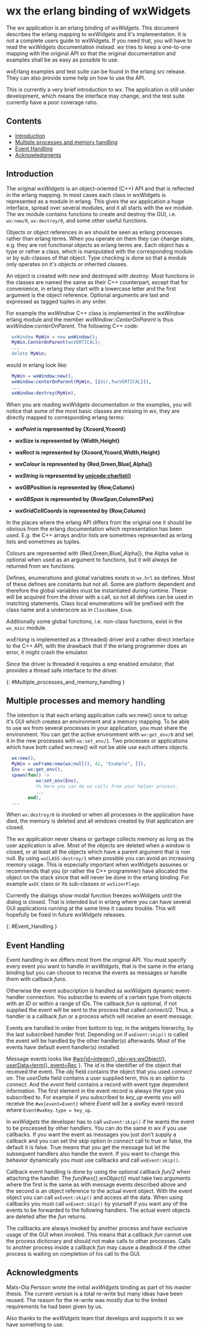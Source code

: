 <!--
%CopyrightBegin%

Copyright Ericsson AB 2023. All Rights Reserved.

Licensed under the Apache License, Version 2.0 (the "License");
you may not use this file except in compliance with the License.
You may obtain a copy of the License at

    http://www.apache.org/licenses/LICENSE-2.0

Unless required by applicable law or agreed to in writing, software
distributed under the License is distributed on an "AS IS" BASIS,
WITHOUT WARRANTIES OR CONDITIONS OF ANY KIND, either express or implied.
See the License for the specific language governing permissions and
limitations under the License.

%CopyrightEnd%
-->
# wx the erlang binding of wxWidgets

The _wx_ application is an erlang binding of _wxWidgets_. This document
describes the erlang mapping to wxWidgets and it's implementation. It is not a
complete users guide to wxWidgets. If you need that, you will have to read the
wxWidgets documentation instead. _wx_ tries to keep a one-to-one mapping with
the original API so that the original documentation and examples shall be as
easy as possible to use.

wxErlang examples and test suite can be found in the erlang src release. They
can also provide some help on how to use the API.

This is currently a very brief introduction to _wx_. The application is still
under development, which means the interface may change, and the test suite
currently have a poor coverage ratio.

## Contents

- [Introduction](chapter.md#introduction)
- [Multiple processes and memory handling](chapter.md#Multiple_processes_and_memory_handling)
- [Event Handling](chapter.md#Event_Handling)
- [Acknowledgments](chapter.md#acknowledgments)

## Introduction

The original _wxWidgets_ is an object-oriented (C++) API and that is reflected
in the erlang mapping. In most cases each class in wxWidgets is represented as a
module in erlang. This gives the _wx_ application a huge interface, spread over
several modules, and it all starts with the _wx_ module. The _wx_ module
contains functions to create and destroy the GUI, i.e. `wx:new/0`,
`wx:destroy/0`, and some other useful functions.

Objects or object references in _wx_ should be seen as erlang processes rather
than erlang terms. When you operate on them they can change state, e.g. they are
not functional objects as erlang terms are. Each object has a type or rather a
class, which is manipulated with the corresponding module or by sub-classes of
that object. Type checking is done so that a module only operates on it's
objects or inherited classes.

An object is created with _new_ and destroyed with _destroy_. Most functions in
the classes are named the same as their C++ counterpart, except that for
convenience, in erlang they start with a lowercase letter and the first argument
is the object reference. Optional arguments are last and expressed as tagged
tuples in any order.

For example the _wxWindow_ C++ class is implemented in the _wxWindow_ erlang
module and the member _wxWindow::CenterOnParent_ is thus
_wxWindow:centerOnParent_. The following C++ code:

```erlang
  wxWindow MyWin = new wxWindow();
  MyWin.CenterOnParent(wxVERTICAL);
  ...
  delete MyWin;
```

would in erlang look like:

```erlang
  MyWin = wxWindow:new(),
  wxWindow:centerOnParent(MyWin, [{dir,?wxVERTICAL}]),
  ...
  wxWindow:destroy(MyWin),
```

When you are reading wxWidgets documentation or the examples, you will notice
that some of the most basic classes are missing in _wx_, they are directly
mapped to corresponding erlang terms:

- **_wxPoint_ is represented by \{Xcoord,Ycoord\}**

- **_wxSize_ is represented by \{Width,Height\}**

- **_wxRect_ is represented by \{Xcoord,Ycoord,Width,Height\}**

- **_wxColour_ is represented by \{Red,Green,Blue\[,Alpha]\}**

- **_wxString_ is represented by
  [unicode:charlist()](`t:unicode:charlist/0`)**

- **_wxGBPosition_ is represented by \{Row,Column\}**

- **_wxGBSpan_ is represented by \{RowSpan,ColumnSPan\}**

- **_wxGridCellCoords_ is represented by \{Row,Column\}**

In the places where the erlang API differs from the original one it should be
obvious from the erlang documentation which representation has been used. E.g.
the C++ arrays and/or lists are sometimes represented as erlang lists and
sometimes as tuples.

Colours are represented with \{Red,Green,Blue\[,Alpha]\}, the Alpha value is
optional when used as an argument to functions, but it will always be returned
from _wx_ functions.

Defines, enumerations and global variables exists in `wx.hrl` as defines. Most
of these defines are constants but not all. Some are platform dependent and
therefore the global variables must be instantiated during runtime. These will
be acquired from the driver with a call, so not all defines can be used in
matching statements. Class local enumerations will be prefixed with the class
name and a underscore as in `ClassName_Enum`.

Additionally some global functions, i.e. non-class functions, exist in the
`wx_misc` module.

_wxErlang_ is implemented as a (threaded) driver and a rather direct interface
to the C++ API, with the drawback that if the erlang programmer does an error,
it might crash the emulator.

Since the driver is threaded it requires a _smp_ enabled emulator, that provides
a thread safe interface to the driver.

[](){: #Multiple_processes_and_memory_handling }

## Multiple processes and memory handling

The intention is that each erlang application calls wx:new() once to setup it's
GUI which creates an environment and a memory mapping. To be able to use _wx_
from several processes in your application, you must share the environment. You
can get the active environment with `wx:get_env/0` and set it in the new
processes with `wx:set_env/1`. Two processes or applications which have both
called wx:new() will not be able use each others objects.

```erlang
  wx:new(),
  MyWin = wxFrame:new(wx:null(), 42, "Example", []),
  Env = wx:get_env(),
  spawn(fun() ->
           wx:set_env(Env),
           %% Here you can do wx calls from your helper process.
           ...
        end),
  ...
```

When `wx:destroy/0` is invoked or when all processes in the application have
died, the memory is deleted and all windows created by that application are
closed.

The _wx_ application never cleans or garbage collects memory as long as the user
application is alive. Most of the objects are deleted when a window is closed,
or at least all the objects which have a parent argument that is non null. By
using `wxCLASS:destroy/1` when possible you can avoid an increasing memory
usage. This is especially important when _wxWidgets_ assumes or recommends that
you (or rather the C++ programmer) have allocated the object on the stack since
that will never be done in the erlang binding. For example `wxDC` class or its
sub-classes or `wxSizerFlags`.

Currently the dialogs show modal function freezes wxWidgets until the dialog is
closed. That is intended but in erlang where you can have several GUI
applications running at the same time it causes trouble. This will hopefully be
fixed in future _wxWidgets_ releases.

[](){: #Event_Handling }

## Event Handling

Event handling in _wx_ differs most from the original API. You must specify
every event you want to handle in _wxWidgets_, that is the same in the erlang
binding but you can choose to receive the events as messages or handle them with
callback _funs_.

Otherwise the event subscription is handled as _wxWidgets_ dynamic event-handler
connection. You subscribe to events of a certain type from objects with an _ID_
or within a range of *ID*s. The callback _fun_ is optional, if not supplied the
event will be sent to the process that called _connect/2_. Thus, a handler is a
callback _fun_ or a process which will receive an event message.

Events are handled in order from bottom to top, in the widgets hierarchy, by the
last subscribed handler first. Depending on if `wxEvent:skip()` is called the
event will be handled by the other handler(s) afterwards. Most of the events
have default event handler(s) installed.

Message events looks like
[\#wx\{id=integer(), obj=wx:wxObject(), userData=term(), event=Rec](`t:wxEvtHandler:wx/0`)
\}. The _id_ is the identifier of the object that received the event. The _obj_
field contains the object that you used _connect_ on. The _userData_ field
contains a user supplied term, this is an option to _connect_. And the _event_
field contains a record with event type dependent information. The first element
in the event record is always the type you subscribed to. For example if you
subscribed to _key_up_ events you will receive the `#wx{event=Event}` where
_Event_ will be a _wxKey_ event record where `Event#wxKey.type = key_up`.

In _wxWidgets_ the developer has to call `wxEvent:skip()` if he wants the event
to be processed by other handlers. You can do the same in _wx_ if you use
callbacks. If you want the event as messages you just don't supply a callback
and you can set the _skip_ option in _connect_ call to true or false, the
default it is false. True means that you get the message but let the subsequent
handlers also handle the event. If you want to change this behavior dynamically
you must use callbacks and call `wxEvent:skip()`.

Callback event handling is done by using the optional callback _fun/2_ when
attaching the handler. The _fun(#wx\{\},wxObject()_ must take two arguments
where the first is the same as with message events described above and the
second is an object reference to the actual event object. With the event object
you can call `wxEvent:skip()` and access all the data. When using callbacks you
must call `wxEvent:skip()` by yourself if you want any of the events to be
forwarded to the following handlers. The actual event objects are deleted after
the _fun_ returns.

The callbacks are always invoked by another process and have exclusive usage of
the GUI when invoked. This means that a callback _fun_ cannot use the process
dictionary and should not make calls to other processes. Calls to another
process inside a callback _fun_ may cause a deadlock if the other process is
waiting on completion of his call to the GUI.

## Acknowledgments

Mats-Ola Persson wrote the initial _wxWidgets_ binding as part of his master
thesis. The current version is a total re-write but many ideas have been reused.
The reason for the re-write was mostly due to the limited requirements he had
been given by us.

Also thanks to the _wxWidgets_ team that develops and supports it so we have
something to use.
